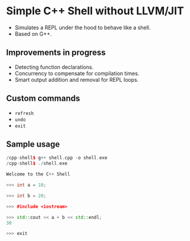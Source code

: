 # Simple C++ Shell without LLVM/JIT
- Simulates a REPL under the hood to behave like a shell.
- Based on G++.

## Improvements in progress
- Detecting function declarations.
- Concurrency to compensate for compilation times.
- Smart output addition and removal for REPL loops.

## Custom commands
- `refresh`
- `undo`
- `exit`

## Sample usage
```cpp
/cpp-shell$ g++ shell.cpp -o shell.exe
/cpp-shell$ ./shell.exe

Welcome to the C++ Shell

>>> int a = 10;

>>> int b = 20;

>>> #include <iostream>

>>> std::cout << a + b << std::endl;
30

>>> exit 
```
